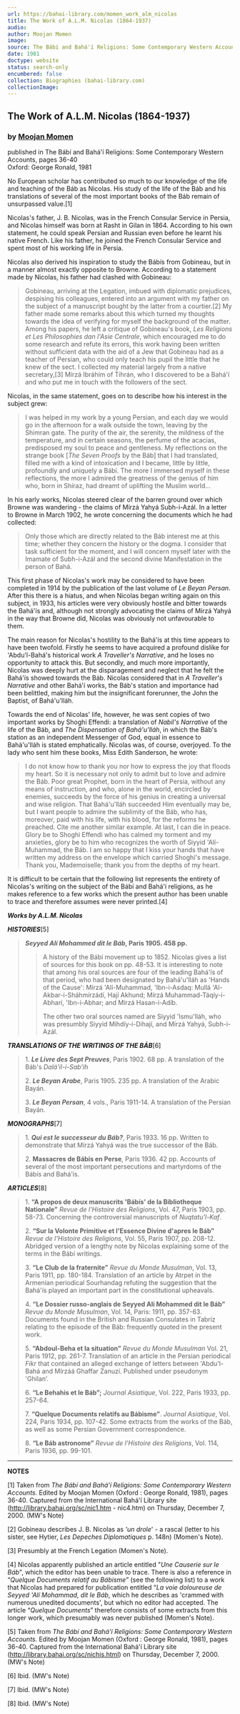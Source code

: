 ```yaml
---
url: https://bahai-library.com/momen_work_alm_nicolas
title: The Work of A.L.M. Nicolas (1864-1937)
audio: 
author: Moojan Momen
image: 
source: The Bábí and Bahá'í Religions: Some Contemporary Western Accounts, pages 36-40
date: 1981
doctype: website
status: search-only
encumbered: false
collection: Biographies (bahai-library.com)
collectionImage: 
---
```



## The Work of A.L.M. Nicolas (1864-1937)

### by [Moojan Momen](https://bahai-library.com/author/Moojan+Momen)

published in The Bábí and Bahá'í Religions: Some Contemporary Western Accounts, pages 36-40  
Oxford: George Ronald, 1981


No European scholar has contributed so much to our knowledge of the life and teaching of the Báb as Nicolas. His study of the life of the Báb and his translations of several of the most important books of the Báb remain of unsurpassed value.\[1\]

Nicolas's father, J. B. Nicolas, was in the French Consular Service in Persia, and Nicolas himself was born at Rasht in Gilan in 1864. According to his own statement, he could speak Persian and Russian even before he learnt his native French. Like his father, he joined the French Consular Service and spent most of his working life in Persia.

Nicolas also derived his inspiration to study the Bábís from Gobineau, but in a manner almost exactly opposite to Browne. According to a statement made by Nicolas, his father had clashed with Gobineau:

> Gobineau, arriving at the Legation, imbued with diplomatic prejudices, despising his colleagues, entered into an argument with my father on the subject of a manuscript bought by the latter from a courtier.\[2\] My father made some remarks about this which turned my thoughts towards the idea of verifying for myself the background of the matter. Among his papers, he left a critique of Gobineau's book, _Les Religions et Les Philosophies dan l'Asie Centrale_, which encouraged me to do some research and refute its errors, this work having been written without sufficient data with the aid of a Jew that Gobineau had as a teacher of Persian, who could only teach his pupil the little that he knew of the sect. I collected my material largely from a native secretary,\[3\] Mírzá Ibráhím of Tíhrán, who I discovered to be a Bahá'í and who put me in touch with the followers of the sect.

Nicolas, in the same statement, goes on to describe how his interest in the subject grew:

> I was helped in my work by a young Persian, and each day we would go in the afternoon for a walk outside the town, leaving by the Shimran gate. The purity of the air, the serenity, the mildness of the temperature, and in certain seasons, the perfume of the acacias, predisposed my soul to peace and gentleness. My reflections on the strange book \[_The Seven Proofs_ by the Báb\] that I had translated, filled me with a kind of intoxication and I became, little by little, profoundly and uniquely a Bábí. The more I immersed myself in these reflections, the more I admired the greatness of the genius of him who, born in Shíraz, had dreamt of uplifting the Muslim world...

In his early works, Nicolas steered clear of the barren ground over which Browne was wandering - the claims of Mírzá Yahyá Subh-i-Azál. In a letter to Browne in March 1902, he wrote concerning the documents which he had collected:

> Only those which are directly related to the Báb interest me at this time; whether they concern the history or the dogma. I consider that task sufficient for the moment, and I will concern myself later with the Imamate of Subh-i-Azál and the second divine Manifestation in the person of Bahá.

This first phase of Nicolas's work may be considered to have been completed in 1914 by the publication of the last volume of _Le Beyan Persan_. After this there is a hiatus, and when Nicolas began writing again on this subject, in 1933, his articles were very obviously hostile and bitter towards the Bahá'ís and, although not strongly advocating the claims of Mírzá Yahyá in the way that Browne did, Nicolas was obviously not unfavourable to them.

The main reason for Nicolas's hostility to the Bahá'ís at this time appears to have been twofold. Firstly he seems to have acquired a profound dislike for 'Abdu'l-Bahá's historical work _A Traveller's Narrative_, and he loses no opportunity to attack this. But secondly, and much more importantly, Nicolas was deeply hurt at the disparagement and neglect that he felt the Bahá'ís showed towards the Báb. Nicolas considered that in _A Traveller's Narrative_ and other Bahá'í works, the Báb's station and importance had been belittled, making him but the insignificant forerunner, the John the Baptist, of Bahá'u'lláh.

Towards the end of Nicolas' life, however, he was sent copies of two important works by Shoghi Effendi: a translation of _Nabil's Narrative_ of the life of the Báb, and _The Dispensation of Bahá'u'lláh_, in which the Báb's station as an independent Messenger of God, equal in essence to Bahá'u'lláh is stated emphatically. Nicolas was, of course, overjoyed. To the lady who sent him these books, Miss Edith Sanderson, he wrote:

> I do not know how to thank you nor how to express the joy that floods my heart. So it is necessary not only to admit but to love and admire the Báb. Poor great Prophet, born in the heart of Persia, without any means of instruction, and who, alone in the world, encircled by enemies, succeeds by the force of his genius in creating a universal and wise religion. That Bahá'u'lláh succeeded Him eventually may be, but I want people to admire the sublimity of the Báb, who has, moreover, paid with his life, with his blood, for the reforms he preached. Cite me another similar example. At last, I can die in peace. Glory be to Shoghi Effendi who has calmed my torment and my anxieties, glory be to him who recognizes the worth of Siyyid 'Alí-Muhammad, the Báb. I am so happy that I kiss your hands that have written my address on the envelope which carried Shoghi's message. Thank you, Mademoiselle; thank you from the depths of my heart.

It is difficult to be certain that the following list represents the entirety of Nicolas's writing on the subject of the Bábí and Bahá'í religions, as he makes reference to a few works which the present author has been unable to trace and therefore assumes were never printed.\[4\]

  
_**Works by A.L.M. Nicolas**_

_**HISTORIES**_\[5\]

> **_Seyyed Alí Mohammed dit le Báb_, Paris 1905. 458 pp.**
> 
> > A history of the Bábí movement up to 1852. Nicolas gives a list of sources for this book on pp. 48-53. It is interesting to note that among his oral sources are four of the leading Bahá'ís of that period, who had been designated by Bahá'u'lláh as 'Hands of the Cause': Mírzá 'Alí-Muhammad, 'Ibn-i-Asdaq: Mullá 'Al-Akbar-i-Sháhmírzádí, Hají Akhund; Mírzá Muhammad-Táqíy-i-Abharí, 'Ibn-i-Abhar; and Mírzá Hasan-i-Adíb.
> > 
> > The other two oral sources named are Siyyid 'Ismu'lláh, who was presumbly Siyyid Mihdíy-i-Dihají, and Mírzá Yahyá, Subh-i-Azál.

_**TRANSLATIONS OF THE WRITINGS OF THE BÁB**_\[6\]

> 1\. **_Le Livre des Sept Preuves_**, Paris 1902. 68 pp. A translation of the Báb's _Dalá'il-i-Sab'ih_
> 
> 2\. **_Le Beyan Arabe_**, Paris 1905. 235 pp. A translation of the Arabic Bayán.
> 
> 3\. **_Le Beyan Persan_**, 4 vols., Paris 1911-14. A translation of the Persian Bayán.

_**MONOGRAPHS**_\[7\]

> 1\. **_Qui est le successeur du Báb?_**, Paris 1933. 16 pp. Written to demonstrate that Mírzá Yahyá was the true successor of the Báb.
> 
> 2\. **Massacres de Bábís en Perse**, Paris 1936. 42 pp. Accounts of several of the most important persecutions and martyrdoms of the Bábís and Bahá'ís.

_**ARTICLES**_\[8\]

> 1\. **“A propos de deux manuscrits 'Bábís' de la Bibliotheque Nationale”** _Revue de l'Histoire des Religions_, Vol. 47, Paris 1903, pp. 58-73. Concerning the controversial manuscripts of _Nuqtatu'l-Kaf_.
> 
> 2\. **“Sur la Volonte Primitive et l'Essence Divine d'apres le Báb”** _Revue de l'Histoire des Religions_, Vol. 55, Paris 1907, pp. 208-12. Abridged version of a lengthy note by Nicolas explaining some of the terms in the Bábí writings.
> 
> 3\. **“Le Club de la fraternite”** _Revue du Monde Musulman_, Vol. 13, Paris 1911, pp. 180-184. Translation of an article by Atrpet in the Armenian periodical Sourhandag refuting the suggestion that the Bahá'ís played an important part in the constitutional upheavals.
> 
> 4\. **“Le Dossier russo-anglais de Seyyed Ali Mohammed dit le Báb”** _Revue du Monde Musulman_, Vol. 14, Paris: 1911, pp. 357-63. Documents found in the British and Russian Consulates in Tabríz relating to the episode of the Báb: frequently quoted in the present work.
> 
> 5\. **“Abdoul-Beha et la situation”** _Revue du Monde Musulman_ Vol. 21, Paris 1912, pp. 261-7. Translation of an article in the Persian periodical _Fikr_ that contained an alleged exchange of letters between 'Abdu'l-Bahá and Mírzáá Ghaffar Zanuzí. Published under pseudonym 'Ghilan’.
> 
> 6\. **“Le Behahis et le Báb”;** _Journal Asiatique_, Vol. 222, Paris 1933, pp. 257-64.
> 
> 7\. **“Quelque Documents relatifs au Bábisme”**. _Journal Asiatique_, Vol. 224, Paris 1934, pp. 107-42. Some extracts from the works of the Báb, as well as some Persian Government correspondence.
> 
> 8\. **“Le Báb astronome”** _Revue de l'Histoire des Religions_, Vol. 114, Paris 1936, pp. 99-101.

* * *

**NOTES**

\[1\] Taken from _The Bábí and Bahá'í Religions: Some Contemporary Western Accounts._ Edited by Moojan Momen (Oxford : George Ronald, 1981), pages 36-40. Captured from the International Bahá'í Library site (http://library.bahai.org/sc/nic1.htm - nic4.htm) on Thursday, December 7, 2000. (MW's Note)

\[2\] Gobineau describes J. B. Nicolas as _'un drole_' \- a rascal (letter to his sister, see Hytier, _Les Depeches Diplomatiques_ p. 148n) (Momen's Note).

\[3\] Presumbly at the French Legation (Momen's Note).

\[4\] Nicolas apparently published an article entitled "_Une Causerie sur le Báb_", which the editor has been unable to trace. There is also a reference in “_Quelque Documents relatif au Bábisme_” (see the following list) to a work that Nicolas had prepared for publication entitled “_La voie doloureuse de Seyyed 'Alí Mohammad, dit le Báb_, which he describes as 'crammed with numerous unedited documents', but which no editor had accepted. The article “_Quelque Documents_” therefore consists of some extracts from this longer work, which presumably was never published (Momen's Note).

\[5\] Taken from _The Bábí and Bahá'í Religions: Some Contemporary Western Accounts._ Edited by Moojan Momen (Oxford : George Ronald, 1981), pages 36-40. Captured from the International Bahá'í Library site (http://library.bahai.org/sc/nichis.html) on Thursday, December 7, 2000. (MW's Note)

\[6\] Ibid. (MW's Note)

\[7\] Ibid. (MW's Note)

\[8\] Ibid. (MW's Note)